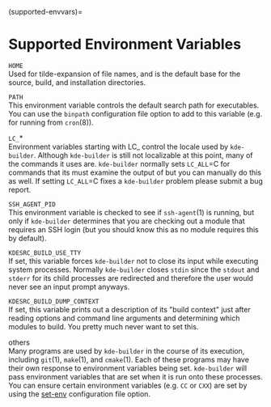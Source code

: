 (supported-envvars)=
# Supported Environment Variables

`HOME`  
Used for tilde-expansion of file names, and is the default base for the
source, build, and installation directories.

`PATH`  
This environment variable controls the default search path for
executables. You can use the `binpath` configuration file option to add
to this variable (e.g. for running from `cron`(8)).

`LC_`\*  
Environment variables starting with LC\_ control the locale used by
`kde-builder`. Although `kde-builder` is still not localizable at this
point, many of the commands it uses are. `kde-builder` normally sets
`LC_ALL`=C for commands that its must examine the output of but you can
manually do this as well. If setting `LC_ALL`=C fixes a `kde-builder`
problem please submit a bug report.

`SSH_AGENT_PID`  
This environment variable is checked to see if `ssh-agent`(1) is
running, but only if `kde-builder` determines that you are checking out
a module that requires an SSH login (but you should know this as no
module requires this by default).

`KDESRC_BUILD_USE_TTY`  
If set, this variable forces `kde-builder` not to close its input while
executing system processes. Normally `kde-builder` closes `stdin` since
the `stdout` and `stderr` for its child processes are redirected and
therefore the user would never see an input prompt anyways.

`KDESRC_BUILD_DUMP_CONTEXT`  
If set, this variable prints out a description of its "build context"
just after reading options and command line arguments and determining
which modules to build. You pretty much never want to set this.

others  
Many programs are used by `kde-builder` in the course of its execution,
including `git`(1), `make`(1), and `cmake`(1). Each of these programs
may have their own response to environment variables being set.
`kde-builder` will pass environment variables that are set when it is
run onto these processes. You can ensure certain environment variables
(e.g. `CC` or `CXX`) are set by using the [set-env](#conf-set-env) configuration file
option.
